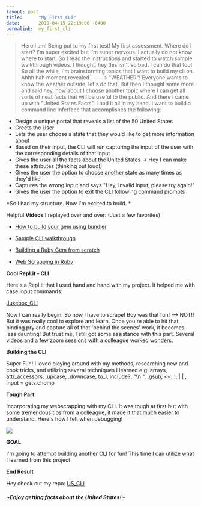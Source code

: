 ```yaml
---
layout: post
title:      "My First CLI"
date:       2019-04-15 22:19:06 -0400
permalink:  my_first_cli
---
```



> Here I am! Being put to my first test! My first assessment. Where do I start? I'm super excited but I'm super nervous. I actually do not know where to start. So I read the instructions and started to watch sample walkthrough videos. I thought, hey this isn't so bad. I can do that too! So all the while, I'm brainstorming topics that I want to build my cli on. Ahhh hah moment revealed ----> "WEATHER"! Everyone wants to know the weather outside, let's do that. But then I thought some more and said hey, how about I choose another topic where I can get all sorts of neat facts that will be useful to the public. And there I came up with "United States Facts". I had it all in my head. I want to build a command line inferface that accomplishes the following:

* Design a unique portal that reveals a list of the 50 United States
* Greets the User
* Lets the user choose a state that they would like to get more information about
* Based on their input, the CLI will run capturing the input of the user with the corresponding details of that input
* Gives the user all the facts about the United States -> Hey I can make these attributes (thinking out loud!)
* Gives the user the option to choose another state as many times as they'd like
* Captures the wrong input and says "Hey, Invalid input, please try again!"
* Gives the user the option to exit the CLI following command prompts


*So I had my structure. Now I'm excited to build. *

Helpful **Videos** I replayed over and over: (Just a few favorites)


   * [How to build your gem using bundler](https://www.youtube.com/watch?time_continue=317&v=YZNXWWHUO-E)
   
   * [Sample CLI walkthrough](https://www.youtube.com/watch?v=_lDExWIhYKI)

   * [Building a Ruby Gem from scratch](https://www.youtube.com/watch?v=j0wKePpNlZc&t=20s)

   * [Web Scrapping in Ruby](https://www.youtube.com/watch?v=HacxIKI7yh8)


**Cool Repl.it - CLI**

Here's a Repl.it that I used hand and hand with my project. It helped me with case input commands:

   [Jukebox_CLI](https://repl.it/@natgit/JUKEBOX-CLI)

Now I can really begin. So now I have to scrape! Boy was that fun! --> NOT!! But it was really cool to explore and learn. Once you're able to hit that binding.pry and capture all of that 'behind the scenes' work, it becomes less daunting!
But trust me, I still got some assistance with this part. Several videos and a few zoom sessions with a colleague worked wonders.

**Building the CLI**

Super Fun! I loved playing around with my methods, researching new and cook tricks, and utilizing several techniques I learned e.g: arrays, attr_accessors, .upcase, .downcase, to_i, include?, "\n ", .gsub, <<,  !,  | | , input = gets.chomp 

**Tough Part** 

Incorporating my webscrapping with my CLI. It was tough at first but with some tremendous tips from a colleague, it made it that much easier to understand. Here's how I felt when debugging! 

![](https://cdn-images-1.medium.com/max/1600/1*_XUhAqj85kVNgy9JLlH9Iw.gif)


**GOAL**

I'm going to attempt building another CLI for fun! This time I can utilize what I learned from this project

**End Result**

Hey check out my repo: [US_CLI](https://github.com/mtruman92/us_cli.git)

#####                                                                                             ~Enjoy getting facts about the United States!~

